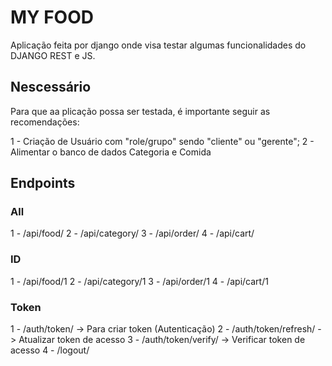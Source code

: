 # MY FOOD

Aplicação feita por django onde visa testar algumas funcionalidades do DJANGO REST e JS.

## Nescessário
Para que aa plicação possa ser testada, é importante seguir as recomendações:

1 - Criação de Usuário com "role/grupo" sendo "cliente" ou "gerente";
2 - Alimentar o banco de dados Categoria e Comida

## Endpoints
### All
1 - /api/food/
2 - /api/category/
3 - /api/order/
4 - /api/cart/

### ID
1 - /api/food/1
2 - /api/category/1
3 - /api/order/1
4 - /api/cart/1

### Token
1 - /auth/token/ -> Para criar token (Autenticação)
2 - /auth/token/refresh/ -> Atualizar token de acesso
3 - /auth/token/verify/ -> Verificar token de acesso
4 - /logout/ 
